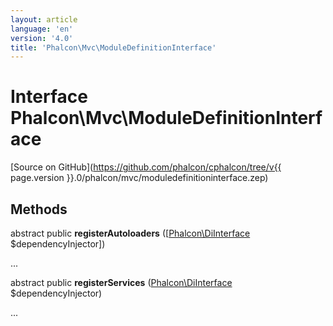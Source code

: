```yaml
---
layout: article
language: 'en'
version: '4.0'
title: 'Phalcon\Mvc\ModuleDefinitionInterface'
---
```

# Interface **Phalcon\Mvc\ModuleDefinitionInterface**

[Source on GitHub](https://github.com/phalcon/cphalcon/tree/v{{ page.version }}.0/phalcon/mvc/moduledefinitioninterface.zep)

## Methods
abstract public  **registerAutoloaders** ([[Phalcon\DiInterface](Phalcon_DiInterface) $dependencyInjector])

...


abstract public  **registerServices** ([Phalcon\DiInterface](Phalcon_DiInterface) $dependencyInjector)

...


